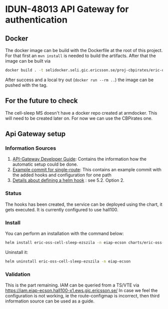 # IDUN-48013 API Gateway for authentication
## Docker
The docker image can be build with the Dockerfile at the root of this project.
For that first an ``mvn install`` is needed to build the artifacts.
After that the image can be built via
```bash
docker build . -t selidocker.seli.gic.ericsson.se/proj-cbpirates/eric-oss-cell-sleep/eric-oss-cell-sleep:1.0.ezszila
```
After success and a local try out (``docker run --rm ..``) the image can be pushed with the tag.
## For the future to check
The cell-sleep MS doesn't have a docker repo created at armdocker. This will need to be created later on. For now we can use the CBPirates one.

## Api Gateway setup
### Information Sources
1. [API-Gateway Developer Guide](https://confluence-oss.seli.wh.rnd.internal.ericsson.com/display/IDUN/API-Gateway+Developer+Guide?src=breadcrumbs-parent): Contains the information how the automatic setup could be done.
2. [Example commit for single-route](https://gerrit.ericsson.se/#/c/10882274/): This contains an example commit with the added hooks and configuration for one path
3. [Details about defining a helm hook](https://confluence-oss.seli.wh.rnd.internal.ericsson.com/display/IDUN/API-Gateway+Dynamic+Service+Provisioning) : see 5.2. Option 2.
### Status
The hooks has been created, the service can be deployed using the chart, it gets executed.
It is currently configured to use hall100.
### Install
You can perform an installation with the command below:
```bash
helm install eric-oss-cell-sleep-ezszila -n eiap-ecson charts/eric-oss-cell-sleep/
```
Uninstall it:
``` bash
helm uninstall eric-oss-cell-sleep-ezszila -n eiap-ecson
```
### Validation
This is the part remaining. IAM can be queried from a TS/VTE via https://iam.eiap-ecson.hall100-x1.ews.gic.ericsson.se/
In case we feel the configuration is not working, ie the route-configmap is incorrect, then third information source can be used as a guide.



